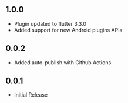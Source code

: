 ## 1.0.0
- Plugin updated to flutter 3.3.0
- Added support for new Android plugins APIs

## 0.0.2
- Added auto-publish with Github Actions

## 0.0.1
- Initial Release
